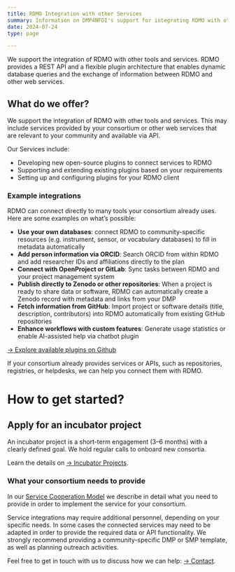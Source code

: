 ```yaml
---
title: RDMO Integration with other Services
summary: Information on DMP4NFDI's support for integrating RDMO with other services.
date: 2024-07-24
type: page

---
```


We support the integration of RDMO with other tools and services. RDMO provides a REST API and a flexible plugin architecture that enables dynamic database queries and the exchange of information between RDMO and other web services.

## What do we offer?

We support the integration of RDMO with other tools and services. This may include services provided by your consortium or other web services that are relevant to your community and available via API. 

Our Services include:

- Developing new open-source plugins to connect services to RDMO
- Supporting and extending existing plugins based on your requirements
- Setting up and configuring plugins for your RDMO client

### Example integrations

RDMO can connect directly to many tools your consortium already uses. Here are some examples on what’s possible: 

- **Use your own databases**: connect RDMO to community-specific resources (e.g. instrument, sensor, or vocabulary databases) to fill in metadata automatically
- **Add person information via ORCID**: Search ORCID from within RDMO and add researcher IDs and affiliations directly to the plan
- **Connect with OpenProject or GitLab**: Sync tasks between RDMO and your project management system
- **Publish directly to Zenodo or other repositories**: When a project is ready to share data or software, RDMO can automatically create a Zenodo record with metadata and links from your DMP
- **Fetch information from GitHub**: Import project or software details (title, description, contributors) into RDMO automatically from existing GitHub repositories
- **Enhance workflows with custom features**: Generate usage statistics or enable AI-assisted help via chatbot plugin


[→ Explore available plugins on Github](https://github.com/rdmorganiser?q=rdmo-plugins&type=all&language=&sort=)

If your consortium already provides services or APIs, such as repositories, registries, or helpdesks, we can help you connect them with RDMO.

# How to get started? 

## Apply for an incubator project

An incubator project is a short-term engagement (3–6 months) with a clearly defined goal. We hold regular calls to onboard new consortia. 

Learn the details on [→ Incubator Projects](/incubator/).

### What your consortium needs to provide

In our [Service Cooperation Model](https://doi.org/10.5281/zenodo.15004953) we describe in detail what you need to provide in order to implement the service for your consortium. 

Service integrations may require additional personnel, depending on your specific needs. In some cases the connected services may need to be adapted in order to provide the required data or API functionality. We strongly recommend providing a community-specific DMP or SMP template, as well as planning outreach activities.

Feel free to get in touch with us to discuss how we can help: [→ Contact](/contact/).  